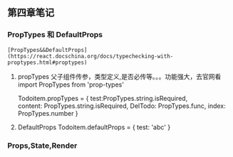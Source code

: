 ##  第四章笔记
### PropTypes 和 DefaultProps
    [PropTypes&&DefaultProps](https://react.docschina.org/docs/typechecking-with-proptypes.html#proptypes)
1.  propTypes
    父子组件传参，类型定义,是否必传等。。。功能强大，去官网看
    import PropTypes from 'prop-types'

    Todoitem.propTypes = {
        test:PropTypes.string.isRequired,   
        content: PropTypes.string.isRequired,
        DelTodo: PropTypes.func,
        index: PropTypes.number
    }
2.  DefaultProps
    Todoitem.defaultProps = {
        test: 'abc'
    }

### Props,State,Render